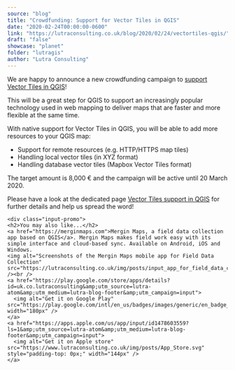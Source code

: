 ```yaml
---
source: "blog"
title: "Crowdfunding: Support for Vector Tiles in QGIS"
date: "2020-02-24T00:00:00-0600"
link: "https://lutraconsulting.co.uk/blog/2020/02/24/vectortiles-qgis/"
draft: "false"
showcase: "planet"
folder: "lutragis"
author: "Lutra Consulting"
---
```


<p>We are happy to announce a new crowdfunding campaign to <a href="https://www.lutraconsulting.co.uk/crowdfunding/vectortile-qgis/">support Vector Tiles in QGIS</a>!</p>

<p>This will be a great step for QGIS to support an increasingly popular technology used in web mapping to deliver
maps that are faster and more flexible at the same time.</p>

<p>With native support for Vector Tiles in QGIS, you will be able to add more resources to your QGIS map:</p>

<!-- more -->

<ul>
  <li>Support for remote resources (e.g. HTTP/HTTPS map tiles)</li>
  <li>Handling local vector tiles (in XYZ format)</li>
  <li>Handling database vector tiles (Mapbox Vector Tiles format)</li>
</ul>

<p>The target amount is 8,000 € and the campaign will be active until 20 March 2020.</p>

<p>Please have a look at the dedicated page <a href="https://www.lutraconsulting.co.uk/crowdfunding/vectortile-qgis/">Vector Tiles support in QGIS</a> for further details and help us spread the word!</p>

    <div class="input-promo">
    <h2>You may also like...</h2>
    <a href="https://merginmaps.com">Mergin Maps, a field data collection app based on QGIS</a>. Mergin Maps makes field work easy with its simple interface and cloud-based sync. Available on Android, iOS and Windows.
    <img alt="Screenshots of the Mergin Maps mobile app for Field Data Collection" src="https://lutraconsulting.co.uk/img/posts/input_app_for_field_data_collection.jpg" /><br />
    <a href="https://play.google.com/store/apps/details?id=uk.co.lutraconsulting&amp;utm_source=lutra-atom&amp;utm_medium=lutra-blog-footer&amp;utm_campaign=input">
      <img alt="Get it on Google Play" src="https://play.google.com/intl/en_us/badges/images/generic/en_badge_web_generic.png" width="180px" />
    </a>
    <a href="https://apps.apple.com/us/app/input/id1478603559?ls=1&amp;utm_source=lutra-atom&amp;utm_medium=lutra-blog-footer&amp;utm_campaign=input">
      <img alt="Get it on Apple store" src="https://www.lutraconsulting.co.uk/img/posts/App_Store.svg" style="padding-top: 0px;" width="144px" />
    </a>
  </div>
